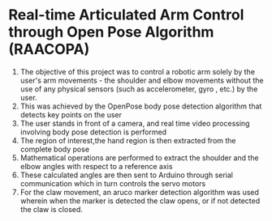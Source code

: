 # Real-time Articulated Arm Control through Open Pose Algorithm (RAACOPA)
1. The objective of this project was to control a robotic arm solely by the user's arm movements - the shoulder and elbow movements without
 the use of any physical sensors (such as accelerometer, gyro , etc.) by the user.
2. This was achieved by the OpenPose body pose detection algorithm that detects key points on the user
3. The user stands in front of a camera, and real time video processing involving body pose detection is performed
4. The region of interest,the hand region is then extracted from the complete body pose
5. Mathematical operations are performed to extract the shoulder and the elbow angles with respect to a reference axis
6. These calculated angles are then sent to Arduino through serial communication which in turn controls the servo motors
7. For the claw movement, an aruco marker detection algorithm was used wherein when the marker is detected the claw opens, or if not
 detected the claw is closed.
